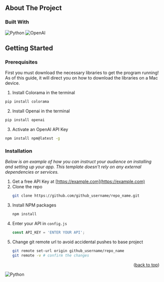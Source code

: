 <!-- ABOUT THE PROJECT -->
## About The Project


### Built With

![Python](https://img.shields.io/badge/python-3670A0?style=for-the-badge&logo=python&logoColor=ffdd54)
![OpenAI](https://a11ybadges.com/badge?logo=openai)




<!-- GETTING STARTED -->
## Getting Started

### Prerequisites

First you must download the necessary libraries to get the program running! As of this guide, it will direct you on how to download the libraries on a Mac device.

1. Install Colorama in the terminal
  ```sh
  pip install colorama
  ```

2. Install Openai in the terminal
  ```sh
  pip install openai
  ```

3. Activate an OpenAI API Key
  ```sh
  npm install npm@latest -g
  ```

### Installation

_Below is an example of how you can instruct your audience on installing and setting up your app. This template doesn't rely on any external dependencies or services._

1. Get a free API Key at [https://example.com](https://example.com)
2. Clone the repo
   ```sh
   git clone https://github.com/github_username/repo_name.git
   ```
3. Install NPM packages
   ```sh
   npm install
   ```
4. Enter your API in `config.js`
   ```js
   const API_KEY = 'ENTER YOUR API';
   ```
5. Change git remote url to avoid accidental pushes to base project
   ```sh
   git remote set-url origin github_username/repo_name
   git remote -v # confirm the changes
   ```

<p align="right">(<a href="#readme-top">back to top</a>)</p>


![Python](https://img.shields.io/badge/python-3670A0?style=for-the-badge&logo=python&logoColor=ffdd54)

